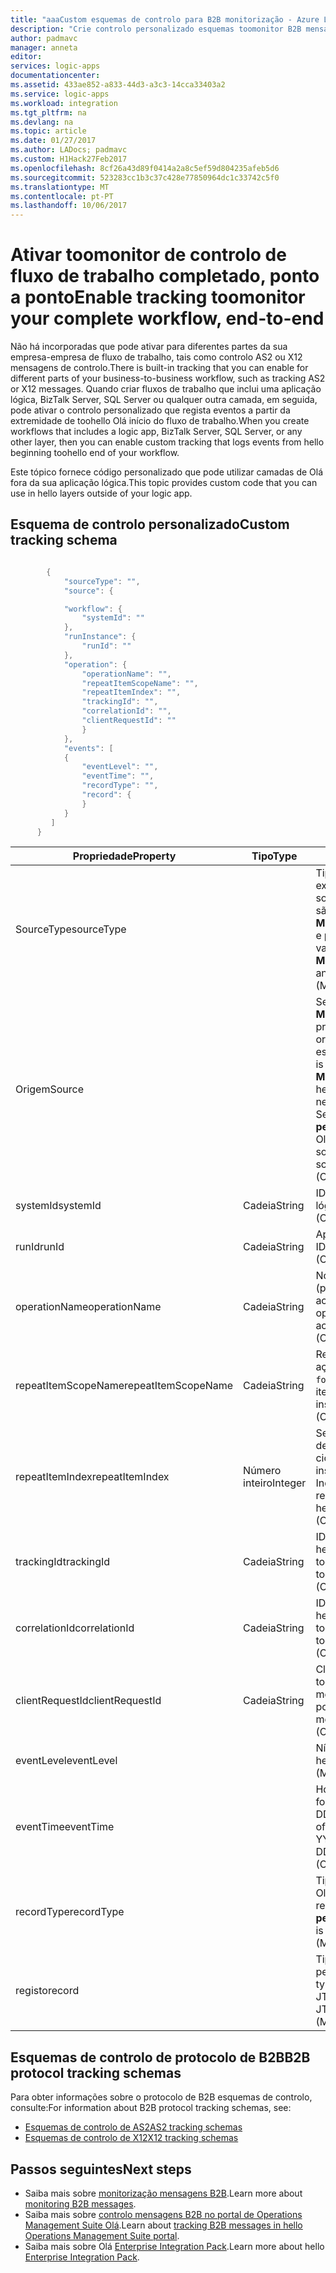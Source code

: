 ```yaml
---
title: "aaaCustom esquemas de controlo para B2B monitorização - Azure Logic Apps | Microsoft Docs"
description: "Crie controlo personalizado esquemas toomonitor B2B mensagens de transações na sua conta de integração do Azure."
author: padmavc
manager: anneta
editor: 
services: logic-apps
documentationcenter: 
ms.assetid: 433ae852-a833-44d3-a3c3-14cca33403a2
ms.service: logic-apps
ms.workload: integration
ms.tgt_pltfrm: na
ms.devlang: na
ms.topic: article
ms.date: 01/27/2017
ms.author: LADocs; padmavc
ms.custom: H1Hack27Feb2017
ms.openlocfilehash: 8cf26a43d89f0414a2a8c5ef59d804235afeb5d6
ms.sourcegitcommit: 523283cc1b3c37c428e77850964dc1c33742c5f0
ms.translationtype: MT
ms.contentlocale: pt-PT
ms.lasthandoff: 10/06/2017
---
```

# <a name="enable-tracking-toomonitor-your-complete-workflow-end-to-end"></a><span data-ttu-id="83c1d-103">Ativar toomonitor de controlo de fluxo de trabalho completado, ponto a ponto</span><span class="sxs-lookup"><span data-stu-id="83c1d-103">Enable tracking toomonitor your complete workflow, end-to-end</span></span>
<span data-ttu-id="83c1d-104">Não há incorporadas que pode ativar para diferentes partes da sua empresa-empresa de fluxo de trabalho, tais como controlo AS2 ou X12 mensagens de controlo.</span><span class="sxs-lookup"><span data-stu-id="83c1d-104">There is built-in tracking that you can enable for different parts of your business-to-business workflow, such as tracking AS2 or X12 messages.</span></span> <span data-ttu-id="83c1d-105">Quando criar fluxos de trabalho que inclui uma aplicação lógica, BizTalk Server, SQL Server ou qualquer outra camada, em seguida, pode ativar o controlo personalizado que regista eventos a partir da extremidade de toohello Olá início do fluxo de trabalho.</span><span class="sxs-lookup"><span data-stu-id="83c1d-105">When you create workflows that includes a logic app, BizTalk Server, SQL Server, or any other layer, then you can enable custom tracking that logs events from hello beginning toohello end of your workflow.</span></span> 

<span data-ttu-id="83c1d-106">Este tópico fornece código personalizado que pode utilizar camadas de Olá fora da sua aplicação lógica.</span><span class="sxs-lookup"><span data-stu-id="83c1d-106">This topic provides custom code that you can use in hello layers outside of your logic app.</span></span> 

## <a name="custom-tracking-schema"></a><span data-ttu-id="83c1d-107">Esquema de controlo personalizado</span><span class="sxs-lookup"><span data-stu-id="83c1d-107">Custom tracking schema</span></span>
````java

        {
            "sourceType": "",
            "source": {

            "workflow": {
                "systemId": ""
            },
            "runInstance": {
                "runId": ""
            },
            "operation": {
                "operationName": "",
                "repeatItemScopeName": "",
                "repeatItemIndex": "",
                "trackingId": "",
                "correlationId": "",
                "clientRequestId": ""
                }
            },
            "events": [
            {
                "eventLevel": "",
                "eventTime": "",
                "recordType": "",
                "record": {                
                }
            }
         ]
      }

````

| <span data-ttu-id="83c1d-108">Propriedade</span><span class="sxs-lookup"><span data-stu-id="83c1d-108">Property</span></span> | <span data-ttu-id="83c1d-109">Tipo</span><span class="sxs-lookup"><span data-stu-id="83c1d-109">Type</span></span> | <span data-ttu-id="83c1d-110">Descrição</span><span class="sxs-lookup"><span data-stu-id="83c1d-110">Description</span></span> |
| --- | --- | --- |
| <span data-ttu-id="83c1d-111">SourceType</span><span class="sxs-lookup"><span data-stu-id="83c1d-111">sourceType</span></span> |   | <span data-ttu-id="83c1d-112">Tipo de origem Olá executar.</span><span class="sxs-lookup"><span data-stu-id="83c1d-112">Type of hello run source.</span></span> <span data-ttu-id="83c1d-113">Valores permitidos são **Microsoft.Logic/workflows** e **personalizado**.</span><span class="sxs-lookup"><span data-stu-id="83c1d-113">Allowed values are **Microsoft.Logic/workflows** and **custom**.</span></span> <span data-ttu-id="83c1d-114">(Obrigatório)</span><span class="sxs-lookup"><span data-stu-id="83c1d-114">(Mandatory)</span></span> |
| <span data-ttu-id="83c1d-115">Origem</span><span class="sxs-lookup"><span data-stu-id="83c1d-115">Source</span></span> |   | <span data-ttu-id="83c1d-116">Se for de tipo de origem Olá **Microsoft.Logic/workflows**, precisam de informações da origem Olá toofollow neste esquema.</span><span class="sxs-lookup"><span data-stu-id="83c1d-116">If hello source type is **Microsoft.Logic/workflows**, hello source information needs toofollow this schema.</span></span> <span data-ttu-id="83c1d-117">Se for de tipo de origem Olá **personalizado**, esquema de Olá é um JToken.</span><span class="sxs-lookup"><span data-stu-id="83c1d-117">If hello source type is **custom**, hello schema is a JToken.</span></span> <span data-ttu-id="83c1d-118">(Obrigatório)</span><span class="sxs-lookup"><span data-stu-id="83c1d-118">(Mandatory)</span></span> |
| <span data-ttu-id="83c1d-119">systemId</span><span class="sxs-lookup"><span data-stu-id="83c1d-119">systemId</span></span> | <span data-ttu-id="83c1d-120">Cadeia</span><span class="sxs-lookup"><span data-stu-id="83c1d-120">String</span></span> | <span data-ttu-id="83c1d-121">ID de sistema da aplicação lógica.</span><span class="sxs-lookup"><span data-stu-id="83c1d-121">Logic app system ID.</span></span> <span data-ttu-id="83c1d-122">(Obrigatório)</span><span class="sxs-lookup"><span data-stu-id="83c1d-122">(Mandatory)</span></span> |
| <span data-ttu-id="83c1d-123">runId</span><span class="sxs-lookup"><span data-stu-id="83c1d-123">runId</span></span> | <span data-ttu-id="83c1d-124">Cadeia</span><span class="sxs-lookup"><span data-stu-id="83c1d-124">String</span></span> | <span data-ttu-id="83c1d-125">Aplicação de lógica executar ID.</span><span class="sxs-lookup"><span data-stu-id="83c1d-125">Logic app run ID.</span></span> <span data-ttu-id="83c1d-126">(Obrigatório)</span><span class="sxs-lookup"><span data-stu-id="83c1d-126">(Mandatory)</span></span> |
| <span data-ttu-id="83c1d-127">operationName</span><span class="sxs-lookup"><span data-stu-id="83c1d-127">operationName</span></span> | <span data-ttu-id="83c1d-128">Cadeia</span><span class="sxs-lookup"><span data-stu-id="83c1d-128">String</span></span> | <span data-ttu-id="83c1d-129">Nome da operação de Olá (por exemplo, ação ou acionador).</span><span class="sxs-lookup"><span data-stu-id="83c1d-129">Name of hello operation (for example, action or trigger).</span></span> <span data-ttu-id="83c1d-130">(Obrigatório)</span><span class="sxs-lookup"><span data-stu-id="83c1d-130">(Mandatory)</span></span> |
| <span data-ttu-id="83c1d-131">repeatItemScopeName</span><span class="sxs-lookup"><span data-stu-id="83c1d-131">repeatItemScopeName</span></span> | <span data-ttu-id="83c1d-132">Cadeia</span><span class="sxs-lookup"><span data-stu-id="83c1d-132">String</span></span> | <span data-ttu-id="83c1d-133">Repita o nome do item se ação Olá está dentro de um `foreach` / `until` ciclo.</span><span class="sxs-lookup"><span data-stu-id="83c1d-133">Repeat item name if hello action is inside a `foreach`/`until` loop.</span></span> <span data-ttu-id="83c1d-134">(Obrigatório)</span><span class="sxs-lookup"><span data-stu-id="83c1d-134">(Mandatory)</span></span> |
| <span data-ttu-id="83c1d-135">repeatItemIndex</span><span class="sxs-lookup"><span data-stu-id="83c1d-135">repeatItemIndex</span></span> | <span data-ttu-id="83c1d-136">Número inteiro</span><span class="sxs-lookup"><span data-stu-id="83c1d-136">Integer</span></span> | <span data-ttu-id="83c1d-137">Se a ação de Olá está dentro de um `foreach` / `until` ciclo.</span><span class="sxs-lookup"><span data-stu-id="83c1d-137">Whether hello action is inside a `foreach`/`until` loop.</span></span> <span data-ttu-id="83c1d-138">Indica o índice de itens repetido de Olá.</span><span class="sxs-lookup"><span data-stu-id="83c1d-138">Indicates hello repeated item index.</span></span> <span data-ttu-id="83c1d-139">(Obrigatório)</span><span class="sxs-lookup"><span data-stu-id="83c1d-139">(Mandatory)</span></span> |
| <span data-ttu-id="83c1d-140">trackingId</span><span class="sxs-lookup"><span data-stu-id="83c1d-140">trackingId</span></span> | <span data-ttu-id="83c1d-141">Cadeia</span><span class="sxs-lookup"><span data-stu-id="83c1d-141">String</span></span> | <span data-ttu-id="83c1d-142">ID de controlo, mensagens hello do toocorrelate.</span><span class="sxs-lookup"><span data-stu-id="83c1d-142">Tracking ID, toocorrelate hello messages.</span></span> <span data-ttu-id="83c1d-143">(Opcional)</span><span class="sxs-lookup"><span data-stu-id="83c1d-143">(Optional)</span></span> |
| <span data-ttu-id="83c1d-144">correlationId</span><span class="sxs-lookup"><span data-stu-id="83c1d-144">correlationId</span></span> | <span data-ttu-id="83c1d-145">Cadeia</span><span class="sxs-lookup"><span data-stu-id="83c1d-145">String</span></span> | <span data-ttu-id="83c1d-146">ID de correlação, mensagens hello do toocorrelate.</span><span class="sxs-lookup"><span data-stu-id="83c1d-146">Correlation ID, toocorrelate hello messages.</span></span> <span data-ttu-id="83c1d-147">(Opcional)</span><span class="sxs-lookup"><span data-stu-id="83c1d-147">(Optional)</span></span> |
| <span data-ttu-id="83c1d-148">clientRequestId</span><span class="sxs-lookup"><span data-stu-id="83c1d-148">clientRequestId</span></span> | <span data-ttu-id="83c1d-149">Cadeia</span><span class="sxs-lookup"><span data-stu-id="83c1d-149">String</span></span> | <span data-ttu-id="83c1d-150">Cliente pode preenchê-lo toocorrelate mensagens.</span><span class="sxs-lookup"><span data-stu-id="83c1d-150">Client can populate it toocorrelate messages.</span></span> <span data-ttu-id="83c1d-151">(Opcional)</span><span class="sxs-lookup"><span data-stu-id="83c1d-151">(Optional)</span></span> |
| <span data-ttu-id="83c1d-152">eventLevel</span><span class="sxs-lookup"><span data-stu-id="83c1d-152">eventLevel</span></span> |   | <span data-ttu-id="83c1d-153">Nível de evento Olá.</span><span class="sxs-lookup"><span data-stu-id="83c1d-153">Level of hello event.</span></span> <span data-ttu-id="83c1d-154">(Obrigatório)</span><span class="sxs-lookup"><span data-stu-id="83c1d-154">(Mandatory)</span></span> |
| <span data-ttu-id="83c1d-155">eventTime</span><span class="sxs-lookup"><span data-stu-id="83c1d-155">eventTime</span></span> |   | <span data-ttu-id="83c1d-156">Hora do evento de Olá, em formato UTC aaaa-MM-DDTHH:MM:SS.00000Z.</span><span class="sxs-lookup"><span data-stu-id="83c1d-156">Time of hello event, in UTC format YYYY-MM-DDTHH:MM:SS.00000Z.</span></span> <span data-ttu-id="83c1d-157">(Obrigatório)</span><span class="sxs-lookup"><span data-stu-id="83c1d-157">(Mandatory)</span></span> |
| <span data-ttu-id="83c1d-158">recordType</span><span class="sxs-lookup"><span data-stu-id="83c1d-158">recordType</span></span> |   | <span data-ttu-id="83c1d-159">Tipo de registo de controlar Olá.</span><span class="sxs-lookup"><span data-stu-id="83c1d-159">Type of hello track record.</span></span> <span data-ttu-id="83c1d-160">Permitido é de valor **personalizado**.</span><span class="sxs-lookup"><span data-stu-id="83c1d-160">Allowed value is **custom**.</span></span> <span data-ttu-id="83c1d-161">(Obrigatório)</span><span class="sxs-lookup"><span data-stu-id="83c1d-161">(Mandatory)</span></span> |
| <span data-ttu-id="83c1d-162">registo</span><span class="sxs-lookup"><span data-stu-id="83c1d-162">record</span></span> |   | <span data-ttu-id="83c1d-163">Tipo de registo personalizado.</span><span class="sxs-lookup"><span data-stu-id="83c1d-163">Custom record type.</span></span> <span data-ttu-id="83c1d-164">O formato permitido é JToken.</span><span class="sxs-lookup"><span data-stu-id="83c1d-164">Allowed format is JToken.</span></span> <span data-ttu-id="83c1d-165">(Obrigatório)</span><span class="sxs-lookup"><span data-stu-id="83c1d-165">(Mandatory)</span></span> |

## <a name="b2b-protocol-tracking-schemas"></a><span data-ttu-id="83c1d-166">Esquemas de controlo de protocolo de B2B</span><span class="sxs-lookup"><span data-stu-id="83c1d-166">B2B protocol tracking schemas</span></span>
<span data-ttu-id="83c1d-167">Para obter informações sobre o protocolo de B2B esquemas de controlo, consulte:</span><span class="sxs-lookup"><span data-stu-id="83c1d-167">For information about B2B protocol tracking schemas, see:</span></span>
* [<span data-ttu-id="83c1d-168">Esquemas de controlo de AS2</span><span class="sxs-lookup"><span data-stu-id="83c1d-168">AS2 tracking schemas</span></span>](../logic-apps/logic-apps-track-integration-account-as2-tracking-schemas.md)   
* [<span data-ttu-id="83c1d-169">Esquemas de controlo de X12</span><span class="sxs-lookup"><span data-stu-id="83c1d-169">X12 tracking schemas</span></span>](logic-apps-track-integration-account-x12-tracking-schema.md)

## <a name="next-steps"></a><span data-ttu-id="83c1d-170">Passos seguintes</span><span class="sxs-lookup"><span data-stu-id="83c1d-170">Next steps</span></span>
* <span data-ttu-id="83c1d-171">Saiba mais sobre [monitorização mensagens B2B](logic-apps-monitor-b2b-message.md).</span><span class="sxs-lookup"><span data-stu-id="83c1d-171">Learn more about [monitoring B2B messages](logic-apps-monitor-b2b-message.md).</span></span>   
* <span data-ttu-id="83c1d-172">Saiba mais sobre [controlo mensagens B2B no portal de Operations Management Suite Olá](../logic-apps/logic-apps-track-b2b-messages-omsportal.md).</span><span class="sxs-lookup"><span data-stu-id="83c1d-172">Learn about [tracking B2B messages in hello Operations Management Suite portal](../logic-apps/logic-apps-track-b2b-messages-omsportal.md).</span></span>
* <span data-ttu-id="83c1d-173">Saiba mais sobre Olá [Enterprise Integration Pack](../logic-apps/logic-apps-enterprise-integration-overview.md).</span><span class="sxs-lookup"><span data-stu-id="83c1d-173">Learn more about hello [Enterprise Integration Pack](../logic-apps/logic-apps-enterprise-integration-overview.md).</span></span>
